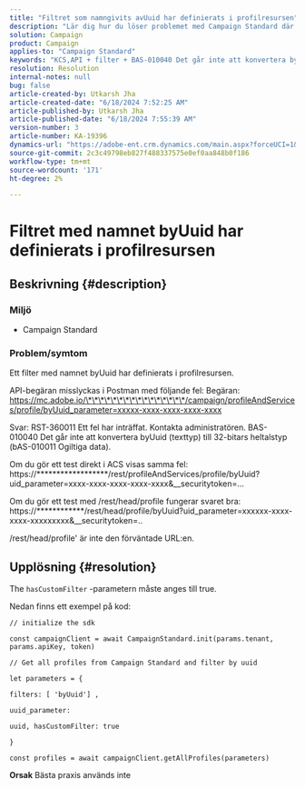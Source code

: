 ```yaml
---
title: "Filtret som namngivits avUuid har definierats i profilresursen"
description: "Lär dig hur du löser problemet med Campaign Standard där ett filter med namnet byUuid har definierats i profilresursen."
solution: Campaign
product: Campaign
applies-to: "Campaign Standard"
keywords: "KCS,API + filter + BAS-010040 Det går inte att konvertera byUid (texttyp) till 32-bitars heltalstyp (bAS-010011 Ogiltiga data)"
resolution: Resolution
internal-notes: null
bug: false
article-created-by: Utkarsh Jha
article-created-date: "6/18/2024 7:52:25 AM"
article-published-by: Utkarsh Jha
article-published-date: "6/18/2024 7:55:39 AM"
version-number: 3
article-number: KA-19396
dynamics-url: "https://adobe-ent.crm.dynamics.com/main.aspx?forceUCI=1&pagetype=entityrecord&etn=knowledgearticle&id=b20cfcae-472d-ef11-840b-6045bd06eea5"
source-git-commit: 2c3c49798eb827f488337575e0ef0aa848b0f186
workflow-type: tm+mt
source-wordcount: '171'
ht-degree: 2%

---
```


# Filtret med namnet byUuid har definierats i profilresursen

## Beskrivning {#description}


### <b>Miljö</b>

- Campaign Standard




### <b>Problem/symtom</b>

Ett filter med namnet byUuid har definierats i profilresursen.

API-begäran misslyckas i Postman med följande fel: Begäran: https://mc.adobe.io/\*\*\*\*\*\*\*\*\*\*\*\*\*\*\*\*/campaign/profileAndServices/profile/byUuid_parameter=xxxxx-xxxx-xxxx-xxxx-xxxx

Svar: RST-360011 Ett fel har inträffat. Kontakta administratören.
BAS-010040 Det går inte att konvertera byUuid (texttyp) till 32-bitars heltalstyp (bAS-010011 Ogiltiga data).

Om du gör ett test direkt i ACS visas samma fel: https://\*\*\*\*\*\*\*\*\*\*\*\*\*\*\*\*\*\*/rest/profileAndServices/profile/byUuid?uid_parameter=xxxx-xxxx-xxxx-xxxx-xxxx&amp;__securitytoken=...

Om du gör ett test med /rest/head/profile fungerar svaret bra: https://\*\*\*\*\*\*\*\*\*\*\*\*/rest/head/profile/byUuid?uid_parameter=xxxxxx-xxxx-xxxx-xxxxxxxxx&amp;__securitytoken=..

/rest/head/profile&#39; är inte den förväntade URL:en.


## Upplösning {#resolution}


The `hasCustomFilter` -parametern måste anges till true.

Nedan finns ett exempel på kod:




```
// initialize the sdk
```




`const campaignClient = await CampaignStandard.init(params.tenant, params.apiKey, token)`

`// Get all profiles from Campaign Standard and filter by uuid`

`let parameters = {`

`filters: [ 'byUuid'] ,`

`uuid_parameter:`

`uuid, hasCustomFilter: true`

`}`

`const profiles = await campaignClient.getAllProfiles(parameters)`


<b>Orsak</b>
Bästa praxis används inte
